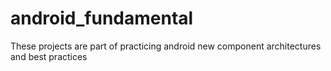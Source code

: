# android_fundamental
These projects are part of practicing android new component architectures and best practices

